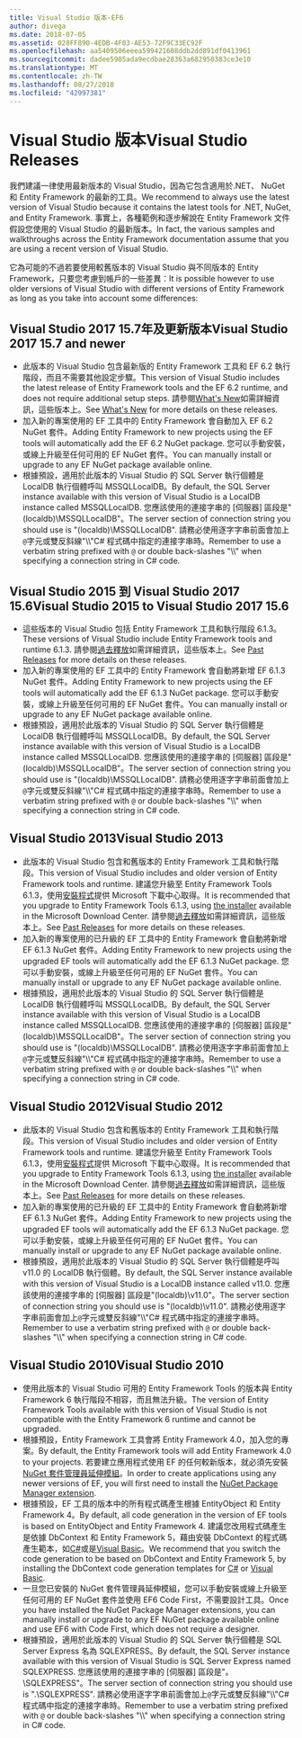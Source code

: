 ```yaml
---
title: Visual Studio 版本-EF6
author: divega
ms.date: 2018-07-05
ms.assetid: 028FF890-4EDB-4F03-AE53-72F9C33EC92F
ms.openlocfilehash: aa5409506eeea599421608ddb2dd891df0413961
ms.sourcegitcommit: dadee5905ada9ecdbae28363a682950383ce3e10
ms.translationtype: MT
ms.contentlocale: zh-TW
ms.lasthandoff: 08/27/2018
ms.locfileid: "42997381"
---
```

# <a name="visual-studio-releases"></a><span data-ttu-id="d5e3d-102">Visual Studio 版本</span><span class="sxs-lookup"><span data-stu-id="d5e3d-102">Visual Studio Releases</span></span>

<span data-ttu-id="d5e3d-103">我們建議一律使用最新版本的 Visual Studio，因為它包含適用於.NET、 NuGet 和 Entity Framework 的最新的工具。</span><span class="sxs-lookup"><span data-stu-id="d5e3d-103">We recommend to always use the latest version of Visual Studio because it contains the latest tools for .NET, NuGet, and Entity Framework.</span></span>
<span data-ttu-id="d5e3d-104">事實上，各種範例和逐步解說在 Entity Framework 文件假設您使用的 Visual Studio 的最新版本。</span><span class="sxs-lookup"><span data-stu-id="d5e3d-104">In fact, the various samples and walkthroughs across the Entity Framework documentation assume that you are using a recent version of Visual Studio.</span></span>

<span data-ttu-id="d5e3d-105">它為可能的不過若要使用較舊版本的 Visual Studio 與不同版本的 Entity Framework，只要您考慮到帳戶的一些差異：</span><span class="sxs-lookup"><span data-stu-id="d5e3d-105">It is possible however to use older versions of Visual Studio with different versions of Entity Framework as long as you take into account some differences:</span></span>

## <a name="visual-studio-2017-157-and-newer"></a><span data-ttu-id="d5e3d-106">Visual Studio 2017 15.7年及更新版本</span><span class="sxs-lookup"><span data-stu-id="d5e3d-106">Visual Studio 2017 15.7 and newer</span></span>

- <span data-ttu-id="d5e3d-107">此版本的 Visual Studio 包含最新版的 Entity Framework 工具和 EF 6.2 執行階段，而且不需要其他設定步驟。</span><span class="sxs-lookup"><span data-stu-id="d5e3d-107">This version of Visual Studio includes the latest release of Entity Framework tools and the EF 6.2 runtime, and does not require additional setup steps.</span></span>
<span data-ttu-id="d5e3d-108">請參閱[What's New](~/ef6/what-is-new/index.md)如需詳細資訊，這些版本上。</span><span class="sxs-lookup"><span data-stu-id="d5e3d-108">See [What's New](~/ef6/what-is-new/index.md) for more details on these releases.</span></span>
- <span data-ttu-id="d5e3d-109">加入新的專案使用的 EF 工具中的 Entity Framework 會自動加入 EF 6.2 NuGet 套件。</span><span class="sxs-lookup"><span data-stu-id="d5e3d-109">Adding Entity Framework to new projects using the EF tools will automatically add the EF 6.2 NuGet package.</span></span>
<span data-ttu-id="d5e3d-110">您可以手動安裝，或線上升級至任何可用的 EF NuGet 套件。</span><span class="sxs-lookup"><span data-stu-id="d5e3d-110">You can manually install or upgrade to any EF NuGet package available online.</span></span>
- <span data-ttu-id="d5e3d-111">根據預設，適用於此版本的 Visual Studio 的 SQL Server 執行個體是 LocalDB 執行個體呼叫 MSSQLLocalDB。</span><span class="sxs-lookup"><span data-stu-id="d5e3d-111">By default, the SQL Server instance available with this version of Visual Studio is a LocalDB instance called MSSQLLocalDB.</span></span>
<span data-ttu-id="d5e3d-112">您應該使用的連接字串的 [伺服器] 區段是"(localdb)\\MSSQLLocalDB"。</span><span class="sxs-lookup"><span data-stu-id="d5e3d-112">The server section of connection string you should use is "(localdb)\\MSSQLLocalDB".</span></span>
<span data-ttu-id="d5e3d-113">請務必使用逐字字串前面會加上`@`字元或雙反斜線"\\\\"C# 程式碼中指定的連接字串時。</span><span class="sxs-lookup"><span data-stu-id="d5e3d-113">Remember to use a verbatim string prefixed with `@` or double back-slashes "\\\\" when specifying a connection string in C# code.</span></span>  


## <a name="visual-studio-2015-to-visual-studio-2017-156"></a><span data-ttu-id="d5e3d-114">Visual Studio 2015 到 Visual Studio 2017 15.6</span><span class="sxs-lookup"><span data-stu-id="d5e3d-114">Visual Studio 2015 to Visual Studio 2017 15.6</span></span>

- <span data-ttu-id="d5e3d-115">這些版本的 Visual Studio 包括 Entity Framework 工具和執行階段 6.1.3。</span><span class="sxs-lookup"><span data-stu-id="d5e3d-115">These versions of Visual Studio include Entity Framework tools and runtime 6.1.3.</span></span>
<span data-ttu-id="d5e3d-116">請參閱[過去釋放](~/ef6/what-is-new/past-releases.md#ef-613)如需詳細資訊，這些版本上。</span><span class="sxs-lookup"><span data-stu-id="d5e3d-116">See [Past Releases](~/ef6/what-is-new/past-releases.md#ef-613) for more details on these releases.</span></span>
- <span data-ttu-id="d5e3d-117">加入新的專案使用的 EF 工具中的 Entity Framework 會自動將新增 EF 6.1.3 NuGet 套件。</span><span class="sxs-lookup"><span data-stu-id="d5e3d-117">Adding Entity Framework to new projects using the EF tools will automatically add the EF 6.1.3 NuGet package.</span></span>
<span data-ttu-id="d5e3d-118">您可以手動安裝，或線上升級至任何可用的 EF NuGet 套件。</span><span class="sxs-lookup"><span data-stu-id="d5e3d-118">You can manually install or upgrade to any EF NuGet package available online.</span></span>
- <span data-ttu-id="d5e3d-119">根據預設，適用於此版本的 Visual Studio 的 SQL Server 執行個體是 LocalDB 執行個體呼叫 MSSQLLocalDB。</span><span class="sxs-lookup"><span data-stu-id="d5e3d-119">By default, the SQL Server instance available with this version of Visual Studio is a LocalDB instance called MSSQLLocalDB.</span></span>
<span data-ttu-id="d5e3d-120">您應該使用的連接字串的 [伺服器] 區段是"(localdb)\\MSSQLLocalDB"。</span><span class="sxs-lookup"><span data-stu-id="d5e3d-120">The server section of connection string you should use is "(localdb)\\MSSQLLocalDB".</span></span>
<span data-ttu-id="d5e3d-121">請務必使用逐字字串前面會加上`@`字元或雙反斜線"\\\\"C# 程式碼中指定的連接字串時。</span><span class="sxs-lookup"><span data-stu-id="d5e3d-121">Remember to use a verbatim string prefixed with `@` or double back-slashes "\\\\" when specifying a connection string in C# code.</span></span>  


## <a name="visual-studio-2013"></a><span data-ttu-id="d5e3d-122">Visual Studio 2013</span><span class="sxs-lookup"><span data-stu-id="d5e3d-122">Visual Studio 2013</span></span>
- <span data-ttu-id="d5e3d-123">此版本的 Visual Studio 包含和舊版本的 Entity Framework 工具和執行階段。</span><span class="sxs-lookup"><span data-stu-id="d5e3d-123">This version of Visual Studio includes and older version of Entity Framework tools and runtime.</span></span>
<span data-ttu-id="d5e3d-124">建議您升級至 Entity Framework Tools 6.1.3，使用[安裝程式](https://www.microsoft.com/en-us/download/details.aspx?id=40762)提供 Microsoft 下載中心取得。</span><span class="sxs-lookup"><span data-stu-id="d5e3d-124">It is recommended that you upgrade to Entity Framework Tools 6.1.3, using [the installer](https://www.microsoft.com/en-us/download/details.aspx?id=40762) available in the Microsoft Download Center.</span></span>
<span data-ttu-id="d5e3d-125">請參閱[過去釋放](~/ef6/what-is-new/past-releases.md#ef-613)如需詳細資訊，這些版本上。</span><span class="sxs-lookup"><span data-stu-id="d5e3d-125">See [Past Releases](~/ef6/what-is-new/past-releases.md#ef-613) for more details on these releases.</span></span>
- <span data-ttu-id="d5e3d-126">加入新的專案使用的已升級的 EF 工具中的 Entity Framework 會自動將新增 EF 6.1.3 NuGet 套件。</span><span class="sxs-lookup"><span data-stu-id="d5e3d-126">Adding Entity Framework to new projects using the upgraded EF tools will automatically add the EF 6.1.3 NuGet package.</span></span>
<span data-ttu-id="d5e3d-127">您可以手動安裝，或線上升級至任何可用的 EF NuGet 套件。</span><span class="sxs-lookup"><span data-stu-id="d5e3d-127">You can manually install or upgrade to any EF NuGet package available online.</span></span>
- <span data-ttu-id="d5e3d-128">根據預設，適用於此版本的 Visual Studio 的 SQL Server 執行個體是 LocalDB 執行個體呼叫 MSSQLLocalDB。</span><span class="sxs-lookup"><span data-stu-id="d5e3d-128">By default, the SQL Server instance available with this version of Visual Studio is a LocalDB instance called MSSQLLocalDB.</span></span>
<span data-ttu-id="d5e3d-129">您應該使用的連接字串的 [伺服器] 區段是"(localdb)\\MSSQLLocalDB"。</span><span class="sxs-lookup"><span data-stu-id="d5e3d-129">The server section of connection string you should use is "(localdb)\\MSSQLLocalDB".</span></span>
<span data-ttu-id="d5e3d-130">請務必使用逐字字串前面會加上`@`字元或雙反斜線"\\\\"C# 程式碼中指定的連接字串時。</span><span class="sxs-lookup"><span data-stu-id="d5e3d-130">Remember to use a verbatim string prefixed with `@` or double back-slashes "\\\\" when specifying a connection string in C# code.</span></span>  

## <a name="visual-studio-2012"></a><span data-ttu-id="d5e3d-131">Visual Studio 2012</span><span class="sxs-lookup"><span data-stu-id="d5e3d-131">Visual Studio 2012</span></span>

- <span data-ttu-id="d5e3d-132">此版本的 Visual Studio 包含和舊版本的 Entity Framework 工具和執行階段。</span><span class="sxs-lookup"><span data-stu-id="d5e3d-132">This version of Visual Studio includes and older version of Entity Framework tools and runtime.</span></span>
<span data-ttu-id="d5e3d-133">建議您升級至 Entity Framework Tools 6.1.3，使用[安裝程式](https://www.microsoft.com/en-us/download/details.aspx?id=40762)提供 Microsoft 下載中心取得。</span><span class="sxs-lookup"><span data-stu-id="d5e3d-133">It is recommended that you upgrade to Entity Framework Tools 6.1.3, using [the installer](https://www.microsoft.com/en-us/download/details.aspx?id=40762) available in the Microsoft Download Center.</span></span>
<span data-ttu-id="d5e3d-134">請參閱[過去釋放](~/ef6/what-is-new/past-releases.md#ef-613)如需詳細資訊，這些版本上。</span><span class="sxs-lookup"><span data-stu-id="d5e3d-134">See [Past Releases](~/ef6/what-is-new/past-releases.md#ef-613) for more details on these releases.</span></span>
- <span data-ttu-id="d5e3d-135">加入新的專案使用的已升級的 EF 工具中的 Entity Framework 會自動將新增 EF 6.1.3 NuGet 套件。</span><span class="sxs-lookup"><span data-stu-id="d5e3d-135">Adding Entity Framework to new projects using the upgraded EF tools will automatically add the EF 6.1.3 NuGet package.</span></span>
<span data-ttu-id="d5e3d-136">您可以手動安裝，或線上升級至任何可用的 EF NuGet 套件。</span><span class="sxs-lookup"><span data-stu-id="d5e3d-136">You can manually install or upgrade to any EF NuGet package available online.</span></span>
- <span data-ttu-id="d5e3d-137">根據預設，適用於此版本的 Visual Studio 的 SQL Server 執行個體是呼叫 v11.0 的 LocalDB 執行個體。</span><span class="sxs-lookup"><span data-stu-id="d5e3d-137">By default, the SQL Server instance available with this version of Visual Studio is a LocalDB instance called v11.0.</span></span>
<span data-ttu-id="d5e3d-138">您應該使用的連接字串的 [伺服器] 區段是"(localdb)\\v11.0"。</span><span class="sxs-lookup"><span data-stu-id="d5e3d-138">The server section of connection string you should use is "(localdb)\\v11.0".</span></span>
<span data-ttu-id="d5e3d-139">請務必使用逐字字串前面會加上`@`字元或雙反斜線"\\\\"C# 程式碼中指定的連接字串時。</span><span class="sxs-lookup"><span data-stu-id="d5e3d-139">Remember to use a verbatim string prefixed with `@` or double back-slashes "\\\\" when specifying a connection string in C# code.</span></span>  

## <a name="visual-studio-2010"></a><span data-ttu-id="d5e3d-140">Visual Studio 2010</span><span class="sxs-lookup"><span data-stu-id="d5e3d-140">Visual Studio 2010</span></span>

- <span data-ttu-id="d5e3d-141">使用此版本的 Visual Studio 可用的 Entity Framework Tools 的版本與 Entity Framework 6 執行階段不相容，而且無法升級。</span><span class="sxs-lookup"><span data-stu-id="d5e3d-141">The version of Entity Framework Tools available with this version of Visual Studio is not compatible with the Entity Framework 6 runtime and cannot be upgraded.</span></span>
- <span data-ttu-id="d5e3d-142">根據預設，Entity Framework 工具會將 Entity Framework 4.0，加入您的專案。</span><span class="sxs-lookup"><span data-stu-id="d5e3d-142">By default, the Entity Framework tools will add Entity Framework 4.0 to your projects.</span></span>
<span data-ttu-id="d5e3d-143">若要建立應用程式使用 EF 的任何較新版本，就必須先安裝[NuGet 套件管理員延伸模組](https://marketplace.visualstudio.com/items?itemName=NuGetTeam.NuGetPackageManager)。</span><span class="sxs-lookup"><span data-stu-id="d5e3d-143">In order to create applications using any newer versions of EF, you will first need to install the [NuGet Package Manager extension](https://marketplace.visualstudio.com/items?itemName=NuGetTeam.NuGetPackageManager).</span></span>
- <span data-ttu-id="d5e3d-144">根據預設，EF 工具的版本中的所有程式碼產生根據 EntityObject 和 Entity Framework 4。</span><span class="sxs-lookup"><span data-stu-id="d5e3d-144">By default, all code generation in the version of EF tools is based on EntityObject and Entity Framework 4.</span></span>
<span data-ttu-id="d5e3d-145">建議您改用程式碼產生是依據 DbContext 和 Entity Framework 5，藉由安裝 DbContext 的程式碼產生範本，如[C#](https://marketplace.visualstudio.com/items?itemName=EntityFrameworkTeam.EF5xDbContextGeneratorforC)或是[Visual Basic](https://marketplace.visualstudio.com/items?itemName=EntityFrameworkTeam.EF5xDbContextGeneratorforVBNET)。</span><span class="sxs-lookup"><span data-stu-id="d5e3d-145">We recommend that you switch the code generation to be based on DbContext and Entity Framework 5, by installing the DbContext code generation templates for [C#](https://marketplace.visualstudio.com/items?itemName=EntityFrameworkTeam.EF5xDbContextGeneratorforC) or [Visual Basic](https://marketplace.visualstudio.com/items?itemName=EntityFrameworkTeam.EF5xDbContextGeneratorforVBNET).</span></span>
- <span data-ttu-id="d5e3d-146">一旦您已安裝的 NuGet 套件管理員延伸模組，您可以手動安裝或線上升級至任何可用的 EF NuGet 套件並使用 EF6 Code First，不需要設計工具。</span><span class="sxs-lookup"><span data-stu-id="d5e3d-146">Once you have installed the NuGet Package Manager extensions, you can manually install or upgrade to any EF NuGet package available online and use EF6 with Code First, which does not require a designer.</span></span>
- <span data-ttu-id="d5e3d-147">根據預設，適用於此版本的 Visual Studio 的 SQL Server 執行個體是 SQL Server Express 名為 SQLEXPRESS。</span><span class="sxs-lookup"><span data-stu-id="d5e3d-147">By default, the SQL Server instance available with this version of Visual Studio is SQL Server Express named SQLEXPRESS.</span></span>
<span data-ttu-id="d5e3d-148">您應該使用的連接字串的 [伺服器] 區段是"。\\SQLEXPRESS"。</span><span class="sxs-lookup"><span data-stu-id="d5e3d-148">The server section of connection string you should use is ".\\SQLEXPRESS".</span></span>
<span data-ttu-id="d5e3d-149">請務必使用逐字字串前面會加上`@`字元或雙反斜線"\\\\"C# 程式碼中指定的連接字串時。</span><span class="sxs-lookup"><span data-stu-id="d5e3d-149">Remember to use a verbatim string prefixed with `@` or double back-slashes "\\\\" when specifying a connection string in C# code.</span></span>
